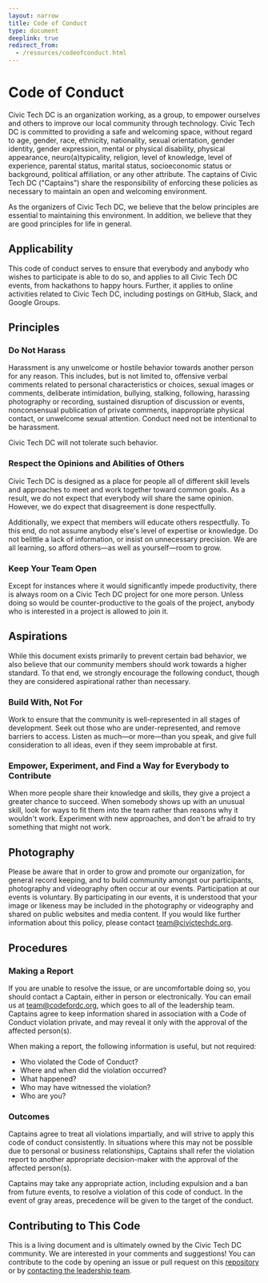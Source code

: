 ```yaml
---
layout: narrow
title: Code of Conduct
type: document
deeplink: true
redirect_from:
  - /resources/codeofconduct.html
---
```


# Code of Conduct

Civic Tech DC is an organization working, as a group, to empower ourselves and others to improve our local community through technology. Civic Tech DC is committed to providing a safe and welcoming space, without regard to age, gender, race, ethnicity, nationality, sexual orientation, gender identity, gender expression, mental or physical disability, physical appearance, neuro(a)typicality, religion, level of knowledge, level of experience, parental status, marital status, socioeconomic status or background, political affiliation, or any other attribute. The captains of Civic Tech DC ("Captains") share the responsibility of enforcing these policies as necessary to maintain an open and welcoming environment.

As the organizers of Civic Tech DC, we believe that the below principles are essential to maintaining this environment. In addition, we believe that they are good principles for life in general.

## Applicability

This code of conduct serves to ensure that everybody and anybody who wishes to participate is able to do so, and applies to all Civic Tech DC events, from hackathons to happy hours. Further, it applies to online activities related to Civic Tech DC, including postings on GitHub, Slack, and Google Groups.

## Principles

### Do Not Harass

Harassment is any unwelcome or hostile behavior towards another person for any reason. This includes, but is not limited to, offensive verbal comments related to personal characteristics or choices, sexual images or comments, deliberate intimidation, bullying, stalking, following, harassing photography or recording, sustained disruption of discussion or events, nonconsensual publication of private comments, inappropriate physical contact, or unwelcome sexual attention. Conduct need not be intentional to be harassment.

Civic Tech DC will not tolerate such behavior.

### Respect the Opinions and Abilities of Others

Civic Tech DC is designed as a place for people all of different skill levels and approaches to meet and work together toward common goals. As a result, we do not expect that everybody will share the same opinion. However, we do expect that disagreement is done respectfully.

Additionally, we expect that members will educate others respectfully. To this end, do not assume anybody else's level of expertise or knowledge. Do not belittle a lack of information, or insist on unnecessary precision. We are all learning, so afford others—as well as yourself—room to grow.

### Keep Your Team Open

Except for instances where it would significantly impede productivity, there is always room on a Civic Tech DC project for one more person. Unless doing so would be counter-productive to the goals of the project, anybody who is interested in a project is allowed to join it.

## Aspirations

While this document exists primarily to prevent certain bad behavior, we also believe that our community members should work towards a higher standard. To that end, we strongly encourage the following conduct, though they are considered aspirational rather than necessary.

### Build With, Not For

Work to ensure that the community is well-represented in all stages of development. Seek out those who are under-represented, and remove barriers to access. Listen as much—or more—than you speak, and give full consideration to all ideas, even if they seem improbable at first.

### Empower, Experiment, and Find a Way for Everybody to Contribute

When more people share their knowledge and skills, they give a project a greater chance to succeed. When somebody shows up with an unusual skill, look for ways to fit them into the team rather than reasons why it wouldn't work. Experiment with new approaches, and don't be afraid to try something that might not work.

## Photography

Please be aware that in order to grow and promote our organization, for general record keeping, and to build community amongst our participants, photography and videography often occur at our events. Participation at our events is voluntary. By participating in our events, it is understood that your image or likeness may be included in the photography or videography and shared on public websites and media content. If you would like further information about this policy, please contact team@civictechdc.org.

## Procedures

### Making a Report

If you are unable to resolve the issue, or are uncomfortable doing so, you should contact a Captain, either in person or electronically. You can email us at <a href="mailto:team@codefordc.org">team@codefordc.org</a>, which goes to all of the leadership team. Captains agree to keep information shared in association with a Code of Conduct violation private, and may reveal it only with the approval of the affected person(s).

When making a report, the following information is useful, but not required:

- Who violated the Code of Conduct?
- Where and when did the violation occurred?
- What happened?
- Who may have witnessed the violation?
- Who are you?

### Outcomes

Captains agree to treat all violations impartially, and will strive to apply this code of conduct consistently. In situations where this may not be possible due to personal or business relationships, Captains shall refer the violation report to another appropriate decision-maker with the approval of the affected person(s).

Captains may take any appropriate action, including expulsion and a ban from future events, to resolve a violation of this code of conduct. In the event of gray areas, precedence will be given to the target of the conduct.

## Contributing to This Code

This is a living document and is ultimately owned by the Civic Tech DC community. We are interested in your comments and suggestions! You can contribute to the code by opening an issue or pull request on this [repository](https://github.com/civictechdc/codefordc-website) or by [contacting the leadership team](mailto:team@codefordc.org).
